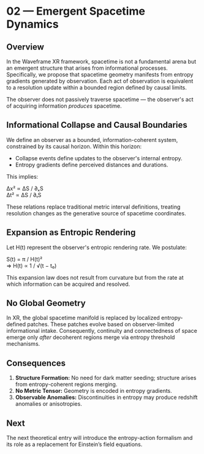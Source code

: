 # 02 — Emergent Spacetime Dynamics

## Overview

In the Waveframe XR framework, spacetime is not a fundamental arena but an emergent structure that arises from informational processes. Specifically, we propose that spacetime geometry manifests from entropy gradients generated by observation. Each act of observation is equivalent to a resolution update within a bounded region defined by causal limits.

The observer does not passively traverse spacetime — the observer's act of acquiring information *produces* spacetime.

## Informational Collapse and Causal Boundaries

We define an observer as a bounded, information-coherent system, constrained by its causal horizon. Within this horizon:

- Collapse events define updates to the observer's internal entropy.
- Entropy gradients define perceived distances and durations.

This implies:

Δx² ∝ ΔS / ∂ₓS  
Δt² ∝ ΔS / ∂ₜS

These relations replace traditional metric interval definitions, treating resolution changes as the generative source of spacetime coordinates.

## Expansion as Entropic Rendering

Let H(t) represent the observer's entropic rendering rate. We postulate:

S(t) = π / H(t)²  
⇒ H(t) ∝ 1 / √(t − t₀)

This expansion law does not result from curvature but from the rate at which information can be acquired and resolved.

## No Global Geometry

In XR, the global spacetime manifold is replaced by localized entropy-defined patches. These patches evolve based on observer-limited informational intake. Consequently, continuity and connectedness of space emerge only *after* decoherent regions merge via entropy threshold mechanisms.

## Consequences

1. **Structure Formation:** No need for dark matter seeding; structure arises from entropy-coherent regions merging.
2. **No Metric Tensor:** Geometry is encoded in entropy gradients.
3. **Observable Anomalies:** Discontinuities in entropy may produce redshift anomalies or anisotropies.

## Next

The next theoretical entry will introduce the entropy-action formalism and its role as a replacement for Einstein’s field equations.
